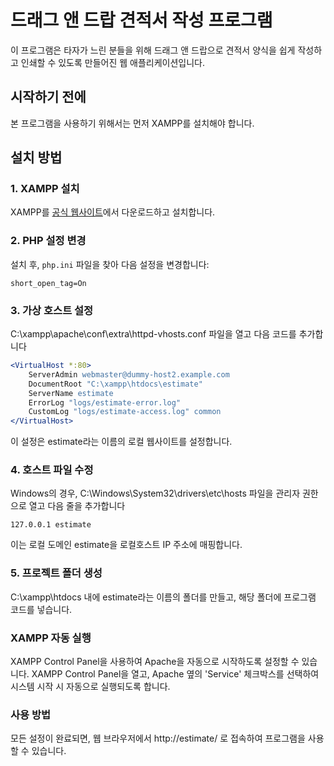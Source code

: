 # 드래그 앤 드랍 견적서 작성 프로그램

이 프로그램은 타자가 느린 분들을 위해 드래그 앤 드랍으로 견적서 양식을 쉽게 작성하고 인쇄할 수 있도록 만들어진 웹 애플리케이션입니다.

## 시작하기 전에

본 프로그램을 사용하기 위해서는 먼저 XAMPP를 설치해야 합니다.

## 설치 방법

### 1. XAMPP 설치

XAMPP를 [공식 웹사이트](https://www.apachefriends.org/index.html)에서 다운로드하고 설치합니다.

### 2. PHP 설정 변경

설치 후, `php.ini` 파일을 찾아 다음 설정을 변경합니다:

```plaintext
short_open_tag=On
```

### 3. 가상 호스트 설정

C:\xampp\apache\conf\extra\httpd-vhosts.conf 파일을 열고 다음 코드를 추가합니다

```apache
<VirtualHost *:80>
    ServerAdmin webmaster@dummy-host2.example.com
    DocumentRoot "C:\xampp\htdocs\estimate"
    ServerName estimate
    ErrorLog "logs/estimate-error.log"
    CustomLog "logs/estimate-access.log" common
</VirtualHost>
```

이 설정은 estimate라는 이름의 로컬 웹사이트를 설정합니다.

### 4. 호스트 파일 수정

Windows의 경우, C:\Windows\System32\drivers\etc\hosts 파일을 관리자 권한으로 열고 다음 줄을 추가합니다

```
127.0.0.1 estimate
```

이는 로컬 도메인 estimate을 로컬호스트 IP 주소에 매핑합니다.

### 5. 프로젝트 폴더 생성

C:\xampp\htdocs 내에 estimate라는 이름의 폴더를 만들고, 해당 폴더에 프로그램 코드를 넣습니다.

### XAMPP 자동 실행

XAMPP Control Panel을 사용하여 Apache을 자동으로 시작하도록 설정할 수 있습니다. 
XAMPP Control Panel을 열고, Apache 옆의 'Service' 체크박스를 선택하여 시스템 시작 시 자동으로 실행되도록 합니다.

### 사용 방법
모든 설정이 완료되면, 웹 브라우저에서 http://estimate/ 로 접속하여 프로그램을 사용할 수 있습니다.
